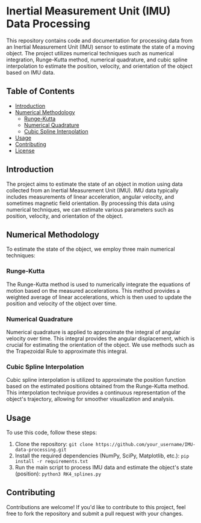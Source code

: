 # Inertial Measurement Unit (IMU) Data Processing

This repository contains code and documentation for processing data from an Inertial Measurement Unit (IMU) sensor to estimate the state of a moving object. The project utilizes numerical techniques such as numerical integration, Runge-Kutta method, numerical quadrature, and cubic spline interpolation to estimate the position, velocity, and orientation of the object based on IMU data.

## Table of Contents

- [Introduction](#introduction)
- [Numerical Methodology](#numerical-methodology)
  - [Runge-Kutta](#runge-kutta)
  - [Numerical Quadrature](#numerical-quadrature)
  - [Cubic Spline Interpolation](#cubic-spline-interpolation)
- [Usage](#usage)
- [Contributing](#contributing)
- [License](#license)

## Introduction

The project aims to estimate the state of an object in motion using data collected from an Inertial Measurement Unit (IMU). IMU data typically includes measurements of linear acceleration, angular velocity, and sometimes magnetic field orientation. By processing this data using numerical techniques, we can estimate various parameters such as position, velocity, and orientation of the object.

## Numerical Methodology

To estimate the state of the object, we employ three main numerical techniques:

### Runge-Kutta

The Runge-Kutta method is used to numerically integrate the equations of motion based on the measured accelerations. This method provides a weighted average of linear accelerations, which is then used to update the position and velocity of the object over time.

### Numerical Quadrature

Numerical quadrature is applied to approximate the integral of angular velocity over time. This integral provides the angular displacement, which is crucial for estimating the orientation of the object. We use methods such as the Trapezoidal Rule to approximate this integral.

### Cubic Spline Interpolation

Cubic spline interpolation is utilized to approximate the position function based on the estimated positions obtained from the Runge-Kutta method. This interpolation technique provides a continuous representation of the object's trajectory, allowing for smoother visualization and analysis.

## Usage

To use this code, follow these steps:

1. Clone the repository: `git clone https://github.com/your_username/IMU-data-processing.git`
2. Install the required dependencies (NumPy, SciPy, Matplotlib, etc.): `pip install -r requirements.txt`
3. Run the main script to process IMU data and estimate the object's state (position): `python3 RK4_splines.py`

## Contributing

Contributions are welcome! If you'd like to contribute to this project, feel free to fork the repository and submit a pull request with your changes.
